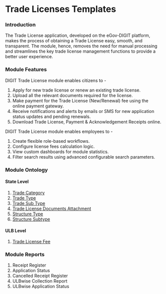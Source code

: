 # Trade Licenses Templates

### Introduction

The Trade License application, developed on the eGov-DIGIT platform, makes the process of obtaining a Trade License easy, smooth, and transparent. The module, hence, removes the need for manual processing and streamlines the key trade license management functions to provide a better user experience.

### Module Features

DIGIT Trade License module enables citizens to -

1. Apply for new trade license or renew an existing trade license.
2. Upload all the relevant documents required for the license.
3. Make payment for the Trade License \(New/Renewal\) fee using the online payment gateway.
4. Receive notifications and alerts by emails or SMS for new application status updates and pending renewals.
5. Download Trade License, Payment & Acknowledgement Receipts online.

DIGIT Trade License module enables employees to -

1. Create flexible role-based workflows.
2. Configure license fees calculation logic.
3. View custom dashboards for module statistics.
4. Filter search results using advanced configurable search parameters.

### Module Ontology

#### State Level <a id="State-Level"></a>

1. [Trade Category](trade-category.md)
2. [Trade Type](trade-type.md)
3. [Trade Sub Type](trade-sub-type.md)
4. [Trade License Documents Attachment](trade-license-documents-attachment.md)
5. [Structure Type](structure-type.md)
6. [Structure Subtype](structure-sub-type.md)

#### ULB Level <a id="ULB-Level"></a>

1. [Trade License Fee](trade-license-fee.md)

### Module Reports

1. Receipt Register
2. Application Status
3. Cancelled Receipt Register
4. ULBwise Collection Report
5. ULBwise Application Status

